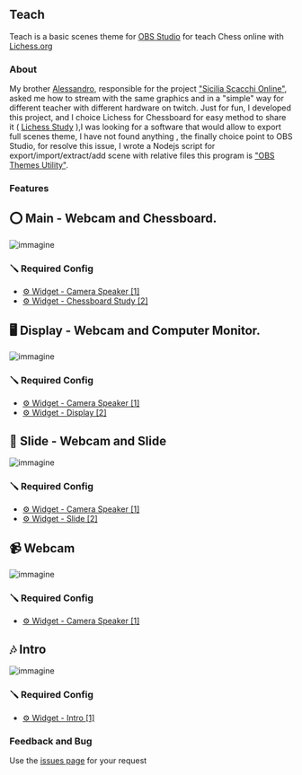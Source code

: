 ## Teach

Teach is a basic scenes theme for [OBS Studio](https://obsproject.com/)  for teach Chess online with [Lichess.org](https://lichess.org/)

### About

My brother [Alessandro](https://lichess.org/coach/newbie87), responsible for the project ["Sicilia Scacchi Online"](http://www.siciliascacchi.it/site/presidenza/__trashed-3), asked me how to stream with the same graphics and in a "simple" way for different teacher with different hardware on twitch.
Just for fun, I developed this project, and I choice Lichess for Chessboard for easy method to share it ( [Lichess Study](https://lichess.org/study) ),I was looking for a software that would allow to export full scenes theme, I have not found anything , the finally choice point to OBS Studio, for resolve this issue, I wrote a Nodejs script for export/import/extract/add scene with relative files  this program is ["OBS Themes Utility"](https://github.com/salsan/otu).


### Features

## ⭕ Main - Webcam and Chessboard.

![immagine](https://user-images.githubusercontent.com/111319/141142022-78c7df69-6e98-4723-a83d-eec7b52de646.png)

### 🪛 Required Config
- [⚙️ Widget -  Camera Speaker [1]](https://github.com/salsan/Teach/wiki/%E2%9A%99%EF%B8%8F-Widget----Camera-Speaker)
- [⚙️ Widget -  Chessboard Study  [2]](https://github.com/salsan/Teach/wiki/%E2%9A%99%EF%B8%8F-Widget---Chessboard-Study)

## 🖥️ Display - Webcam and Computer Monitor.

![immagine](https://user-images.githubusercontent.com/111319/141142977-87940dd3-0b3f-44bb-9f4d-deae6e020654.png)

### 🪛 Required Config
- [⚙️ Widget -  Camera Speaker [1]](https://github.com/salsan/Teach/wiki/%E2%9A%99%EF%B8%8F-Widget----Camera-Speaker)
- [⚙️ Widget - Display  [2]](https://github.com/salsan/Teach/wiki/%E2%9A%99%EF%B8%8F-Widget---Display)


## 📰 Slide - Webcam and Slide

![immagine](https://user-images.githubusercontent.com/111319/141144339-0c7aae87-4b8d-4f63-94cb-1be7613106c0.png)

### 🪛 Required Config
- [⚙️ Widget -  Camera Speaker [1]](https://github.com/salsan/Teach/wiki/%E2%9A%99%EF%B8%8F-Widget----Camera-Speaker)
- [⚙️ Widget -  Slide  [2]](https://github.com/salsan/Teach/wiki/%E2%9A%99%EF%B8%8F-Widget----Slide#slide)

## 📹 Webcam

![immagine](https://user-images.githubusercontent.com/111319/141145363-246e4ad2-112a-4197-b717-28dec78846d2.png)

### 🪛 Required Config
- [⚙️ Widget -  Camera Speaker [1]](https://github.com/salsan/Teach/wiki/%E2%9A%99%EF%B8%8F-Widget----Camera-Speaker)


## 🎶 Intro

![immagine](https://user-images.githubusercontent.com/111319/141145827-2f42d94c-0944-4d52-8794-c147c252e583.png)

### 🪛 Required Config
- [⚙️ Widget - Intro [1]](https://github.com/salsan/Teach/wiki/%E2%9A%99%EF%B8%8F-Widget---Intro)


### Feedback and Bug

Use the [issues page](https://github.com/salsan/Teach/issues) for your request
